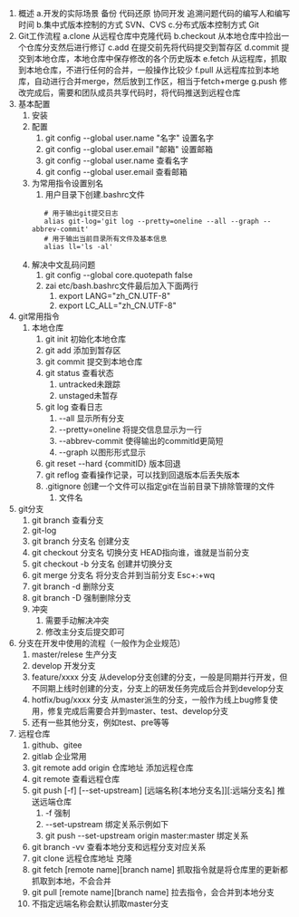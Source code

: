 1. 概述
    a.开发的实际场景
        备份 代码还原 协同开发 追溯问题代码的编写人和编写时间
    b.集中式版本控制的方式
        SVN、CVS
    c.分布式版本控制方式
        Git
2. Git工作流程
    a.clone 从远程仓库中克隆代码
    b.checkout 从本地仓库中捡出一个仓库分支然后进行修订
    c.add 在提交前先将代码提交到暂存区
    d.commit 提交到本地仓库，本地仓库中保存修改的各个历史版本
    e.fetch 从远程库，抓取到本地仓库，不进行任何的合并，一般操作比较少
    f.pull 从远程库拉到本地库，自动进行合并merge，然后放到工作区，相当于fetch+merge
    g.push 修改完成后，需要和团队成员共享代码时，将代码推送到远程仓库
3. 基本配置
   1. 安装
   2. 配置
      1. git config --global user.name "名字" 设置名字
      2. git config --global user.email "邮箱" 设置邮箱
      3. git config --global user.name 查看名字
      4. git config --global user.email 查看邮箱
   3. 为常用指令设置别名
      1. 用户目录下创建.bashrc文件
      ```
         # 用于输出git提交日志
         alias git-log='git log --pretty=oneline --all --graph --abbrev-commit'
         # 用于输出当前目录所有文件及基本信息
         alias ll='ls -al'
      ```
   4. 解决中文乱码问题
      1. git config --global core.quotepath false
      2. zai etc/bash.bashrc文件最后加入下面两行
         1. export LANG="zh_CN.UTF-8"
         2. export LC_ALL="zh_CN.UTF-8"
4. git常用指令
   1. 本地仓库
      1. git init 初始化本地仓库
      2. git add 添加到暂存区
      3. git commit 提交到本地仓库
      4. git status 查看状态
         1. untracked未跟踪
         2. unstaged未暂存
      5. git log 查看日志
         1. --all 显示所有分支
         2. --pretty=oneline 将提交信息显示为一行
         3. --abbrev-commit 使得输出的commitld更简短
         4. --graph 以图形形式显示
      6. git reset --hard {commitID} 版本回退
      7. git reflog 查看操作记录，可以找到回退版本后丢失版本
      8. .gitignore 创建一个文件可以指定git在当前目录下排除管理的文件
         1. 文件名
5. git分支
   1. git branch 查看分支
   2. git-log
   3. git branch 分支名 创建分支
   4. git checkout 分支名 切换分支
      HEAD指向谁，谁就是当前分支
   5. git checkout -b 分支名 创建并切换分支
   6. git merge 分支名 将分支合并到当前分支 Esc+:+wq
   7. git branch -d 删除分支
   8. git branch -D 强制删除分支
   9. 冲突
      1. 需要手动解决冲突
      2. 修改主分支后提交即可
6. 分支在开发中使用的流程（一般作为企业规范）
   1. master/relese 生产分支
   2. develop 开发分支
   3. feature/xxxx 分支 从develop分支创建的分支，一般是同期并行开发，但不同期上线时创建的分支，分支上的研发任务完成后合并到develop分支
   4. hotfix/bug/xxxx 分支 从master派生的分支，一般作为线上bug修复使用，修复完成后需要合并到master、test、develop分支
   5. 还有一些其他分支，例如test、pre等等
7. 远程仓库
   1. github、gitee
   2. gitlab 企业常用
   3. git remote add origin 仓库地址 添加远程仓库
   4. git remote 查看远程仓库
   5. git push [-f] [--set-upstream] [远端名称[本地分支名]][:远端分支名] 推送远端仓库
      1. -f 强制
      2. --set-upstream 绑定关系示例如下
      3. git push --set-upstream origin master:master 绑定关系
   6. git branch -vv 查看本地分支和远程分支对应关系
   7. git clone 远程仓库地址 克隆
   8. git fetch [remote name][branch name] 抓取指令就是将仓库里的更新都抓取到本地，不会合并
   9. git pull [remote name][branch name] 拉去指令，会合并到本地分支
   10. 不指定远端名称会默认抓取master分支